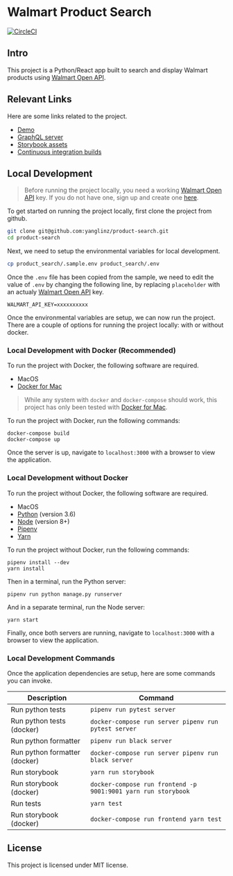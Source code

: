 # Walmart Product Search

[![CircleCI](https://img.shields.io/circleci/project/github/yanglinz/product-search.svg)](https://circleci.com/gh/yanglinz/product-search)

## Intro

This project is a Python/React app built to search and display Walmart products
using [Walmart Open API](https://developer.walmartlabs.com/).

## Relevant Links

Here are some links related to the project.

- [Demo](https://pensive-poincare-124932.netlify.com/)
- [GraphQL server](https://product-search-walmart.herokuapp.com/graphql/)
- [Storybook assets](/)
- [Continuous integration builds](https://circleci.com/gh/yanglinz/product-search)

## Local Development

> Before running the project locally, you need a working
> [Walmart Open API](https://developer.walmartlabs.com/) key. If you do not have
> one, sign up and create one
> [here](https://developer.walmartlabs.com/member/register).

To get started on running the project locally, first clone the project from
github.

```sh
git clone git@github.com:yanglinz/product-search.git
cd product-search
```

Next, we need to setup the environmental variables for local development.

```sh
cp product_search/.sample.env product_search/.env
```

Once the `.env` file has been copied from the sample, we need to edit the value
of `.env` by changing the following line, by replacing `placeholder` with an
actualy [Walmart Open API](https://developer.walmartlabs.com/) key.

```
WALMART_API_KEY=xxxxxxxxxx
```

Once the environmental variables are setup, we can now run the project. There
are a couple of options for running the project locally: with or without docker.

### Local Development with Docker (Recommended)

To run the project with Docker, the following software are required.

- MacOS
- [Docker for Mac](https://docs.docker.com/docker-for-mac/install/)

> While any system with `docker` and `docker-compose` should work, this project
> has only been tested with
> [Docker for Mac](https://docs.docker.com/docker-for-mac/install/).

To run the project with Docker, run the following commands:

```
docker-compose build
docker-compose up
```

Once the server is up, navigate to `localhost:3000` with a browser to view the
application.

### Local Development without Docker

To run the project without Docker, the following software are required.

- MacOS
- [Python](https://www.python.org/) (version 3.6)
- [Node](https://nodejs.org) (version 8+)
- [Pipenv](https://docs.pipenv.org/)
- [Yarn](https://yarnpkg.com)

To run the project without Docker, run the following commands:

```
pipenv install --dev
yarn install
```

Then in a terminal, run the Python server:

```
pipenv run python manage.py runserver
```

And in a separate terminal, run the Node server:

```
yarn start
```

Finally, once both servers are running, navigate to `localhost:3000` with a
browser to view the application.

### Local Development Commands

Once the application dependencies are setup, here are some commands you can
invoke.

| Description                   | Command                                                       |
| ----------------------------- | ------------------------------------------------------------- |
| Run python tests              | `pipenv run pytest server`                                    |
| Run python tests (docker)     | `docker-compose run server pipenv run pytest server`          |
| Run python formatter          | `pipenv run black server`                                     |
| Run python formatter (docker) | `docker-compose run server pipenv run black server`           |
| Run storybook                 | `yarn run storybook`                                          |
| Run storybook (docker)        | `docker-compose run frontend -p 9001:9001 yarn run storybook` |
| Run tests                     | `yarn test`                                                   |
| Run storybook (docker)        | `docker-compose run frontend yarn test`                       |

## License

This project is licensed under MIT license.
